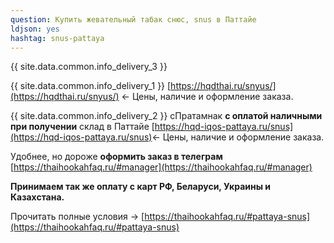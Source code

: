 ```yaml
---
question: Купить жевательный табак снюс, snus в Паттайе
ldjson: yes
hashtag: snus-pattaya
---
```


{{ site.data.common.info_delivery_3 }}

{{ site.data.common.info_delivery_1 }} [https://hqdthai.ru/snyus/](https://hqdthai.ru/snyus/) <- Цены, наличие и оформление заказа.

{{ site.data.common.info_delivery_2 }} сПратамнак **с оплатой наличными при получении** склад в Паттайе [https://hqd-iqos-pattaya.ru/snus](https://hqd-iqos-pattaya.ru/snus)<- Цены, наличие и оформление заказа.

Удобнее, но дороже **оформить заказ в телеграм** [https://thaihookahfaq.ru/#manager](https://thaihookahfaq.ru/#manager)

**Принимаем так же оплату с карт РФ, Беларуси, Украины и Казахстана.**

Прочитать полные условия -> [https://thaihookahfaq.ru/#pattaya-snus](https://thaihookahfaq.ru/#pattaya-snus)
